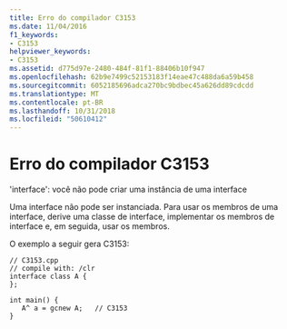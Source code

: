 ```yaml
---
title: Erro do compilador C3153
ms.date: 11/04/2016
f1_keywords:
- C3153
helpviewer_keywords:
- C3153
ms.assetid: d775d97e-2480-484f-81f1-88406b10f947
ms.openlocfilehash: 62b9e7499c52153183f14eae47c488da6a59b458
ms.sourcegitcommit: 6052185696adca270bc9bdbec45a626dd89cdcdd
ms.translationtype: MT
ms.contentlocale: pt-BR
ms.lasthandoff: 10/31/2018
ms.locfileid: "50610412"
---
```

# <a name="compiler-error-c3153"></a>Erro do compilador C3153

'interface': você não pode criar uma instância de uma interface

Uma interface não pode ser instanciada. Para usar os membros de uma interface, derive uma classe de interface, implementar os membros de interface e, em seguida, usar os membros.

O exemplo a seguir gera C3153:

```
// C3153.cpp
// compile with: /clr
interface class A {
};

int main() {
   A^ a = gcnew A;   // C3153
}
```
